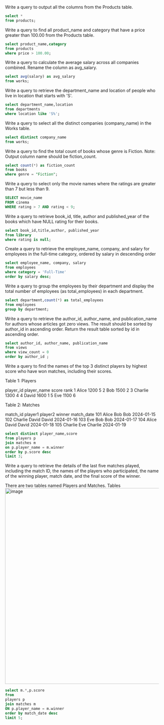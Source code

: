 Write a query to output all the columns from the Products table.

```sql
select *
from products;
```

Write a query to find all product_name and category that have a price greater than 100.00 from the Products table.

``` sql
select product_name,category
from products
where price > 100.00;
```

Write a query to calculate the average salary across all companies combined. Rename the column as avg_salary.

```sql
select avg(salary) as avg_salary
from works;
```

Write a query to retrieve the department_name and location of people who live in location that starts with 'S'.

```sql
select department_name,location
from departments
where location like 'S%';
```

Write a query to select all the distinct companies (company_name) in the Works table.

```sql
select distinct company_name
from works;
```

Write a query to find the total count of books whose genre is Fiction.
Note: Output column name should be fiction_count.

```sql
select count(*) as fiction_count
from books
where genre = "Fiction";

```

Write a query to select only the movie names where the ratings are greater than 7 but less than 9.

``` sql
SELECT movie_name
FROM cinema
WHERE rating > 7 AND rating < 9;

```


Write a query to retrieve book_id, title, author and published_year of the books which have NULL rating for their books.

``` sql
select book_id,title,author, published_year
from library
where rating is null;
```

Create a query to retrieve the employee_name, company, and salary for employees in the full-time category, ordered by salary in descending order
``` sql
select employee_name, company, salary
from employees
where category = 'Full-Time'
order by salary desc;

```

Write a query to group the employees by their department and display the total number of employees (as total_employees) in each department.

``` sql
select department,count(*) as total_employees
from employees
group by department;
```

Write a query to retrieve the author_id, author_name, and publication_name for authors whose articles got zero views. The result should be sorted by author_id in ascending order.
Return the result table sorted by id in ascending order.


```sql
select author_id, author_name, publication_name
from views
where view_count = 0
order by author_id ;

```

Write a query to find the names of the top 3 distinct players by highest score who have won matches, including their scores.

Table 1: Players

player_id	player_name	score	rank
1	Alice	1200	5
2	Bob	1500	2
3	Charlie	1300	4
4	David	1600	1
5	Eve	1100	6

Table 2: Matches

match_id	player1	player2	winner	match_date
101	Alice	Bob	Bob	2024-01-15
102	Charlie	David	David	2024-01-16
103	Eve	Bob	Bob	2024-01-17
104	Alice	David	David	2024-01-18
105	Charlie	Eve	Charlie	2024-01-19


``` sql
select distinct player_name,score
from players p
join matches m
on p.player_name = m.winner
order by p.score desc
limit 3;
```

Write a query to retrieve the details of the last five matches played, including the match ID, the names of the players who participated, the name of the winning player, match date, and the final score of the winner.

There are two tables named Players and Matches.
Tables
<img width="761" height="641" alt="image" src="https://github.com/user-attachments/assets/a7bb0aa5-a997-49eb-84e6-cf69b82fcf65" />


``` sql
select m.*,p.score
from 
players p
join matches m 
ON p.player_name = m.winner
order by match_date desc 
limit 5;

```
